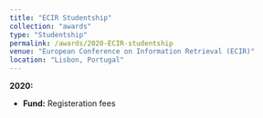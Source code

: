 ```yaml
---
title: "ECIR Studentship"
collection: "awards"
type: "Studentship"
permalink: /awards/2020-ECIR-studentship
venue: "European Conference on Information Retrieval (ECIR)"
location: "Lisbon, Portugal"
---
```

<b> 2020: </b>
* <b>Fund:</b> Registeration fees


